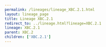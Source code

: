 ```yaml
---
permalink: /lineages/lineage_XBC.2.1.html
layout: lineage_page
title: Lineage XBC.2.1
redirect_to: ../lineage.html?lineage=XBC.2.1
lineage: XBC.2.1
parent: XBC.2
children: ['XBC.2.1']
---
```

